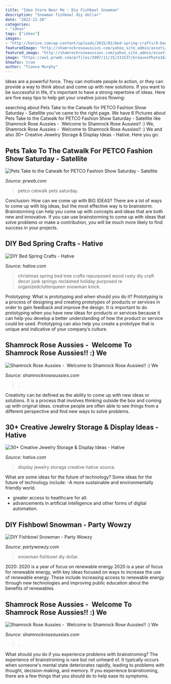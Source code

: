 ```yaml
---
title: "Idea Store Near Me : Diy Fishbowl Snowman"
description: "Snowman fishbowl diy dollar"
date: "2022-12-20"
categories:
- "ideas"
tags: ["ideas"]
images:
- "http://hative.com/wp-content/uploads/2015/02/bed-spring-crafts/9-bed-spring-crafts.jpg"
featuredImage: "http://shamrockroseaussies.com/yahoo_site_admin/assets/images/DSC_0165.153163002_std.JPG"
featured_image: "http://shamrockroseaussies.com/yahoo_site_admin/assets/images/DSC_0792.238210234_std.JPG"
image: "https://ww1.prweb.com/prfiles/2007/11/15/231537/GreavesPhoto162.jpg"
ShowToc: true
author: "Tianna Murphy"
---
```



Ideas are a powerful force. They can motivate people to action, or they can provide a way to think about and come up with new solutions. If you want to be successful in life, it's important to have a strong repertoire of ideas. Here are five easy tips to help get your creative juices flowing: 

	

		
searching about Pets Take to the Catwalk for PETCO Fashion Show Saturday - Satellite you've came to the right page. We have 6 Pictures about Pets Take to the Catwalk for PETCO Fashion Show Saturday - Satellite like Shamrock Rose Aussies - ﻿﻿﻿ Welcome to Shamrock Rose Aussies!! :) We, Shamrock Rose Aussies - ﻿﻿﻿ Welcome to Shamrock Rose Aussies!! :) We and also 30+ Creative Jewelry Storage &amp; Display Ideas - Hative. Here you go:
		
    
## Pets Take To The Catwalk For PETCO Fashion Show Saturday - Satellite

<img loading=lazy src="https://ww1.prweb.com/prfiles/2007/11/15/231537/GreavesPhoto162.jpg" onerror="this.onerror=null;this.src='https://tse4.mm.bing.net/th?id=OIP.eS9Gv2Gi4_ONuE_i0ZRf_wHaKH&amp;pid=15.1';" alt="Pets Take to the Catwalk for PETCO Fashion Show Saturday - Satellite">

_Source: prweb.com_

>petco catwalk pets saturday. 

	

Conclusion: How can we come up with BIG IDEAS?
There are a lot of ways to come up with big ideas, but the most effective way is to brainstorm. Brainstorming can help you come up with concepts and ideas that are both new and innovative. If you can use brainstorming to come up with ideas that solve problems or make a contribution, you will be much more likely to find success in your projects.

    
## DIY Bed Spring Crafts - Hative

<img loading=lazy src="http://hative.com/wp-content/uploads/2015/02/bed-spring-crafts/9-bed-spring-crafts.jpg" onerror="this.onerror=null;this.src='https://tse1.mm.bing.net/th?id=OIP.ap98QPlzFspdoOvz8DgzIgHaKa&amp;pid=15.1';" alt="DIY Bed Spring Crafts - Hative">

_Source: hative.com_

>christmas spring bed tree crafts repurposed wood rusty diy craft decor junk springs reclaimed holiday purposed re organizedclutterqueen snowman knick. 

	

Prototyping: What is prototyping and when should you do it?
Prototyping is a process of designing and creating prototypes of products or services in order to gain feedback and improve the design. It is important to do prototyping when you have new ideas for products or services because it can help you develop a better understanding of how the product or service could be used. Prototyping can also help you create a prototype that is unique and indicative of your company’s culture.

    
## Shamrock Rose Aussies - ﻿﻿﻿ Welcome To Shamrock Rose Aussies!! :) We

<img loading=lazy src="http://shamrockroseaussies.com/yahoo_site_admin/assets/images/DSC_0165.153163002_std.JPG" onerror="this.onerror=null;this.src='https://tse3.mm.bing.net/th?id=OIP.jpm-jpFmesnEshZAwc_AtwHaE0&amp;pid=15.1';" alt="Shamrock Rose Aussies - ﻿﻿﻿ Welcome to Shamrock Rose Aussies!! :) We">

_Source: shamrockroseaussies.com_

>. 

	

Creativity can be defined as the ability to come up with new ideas or solutions. It is a process that involves thinking outside the box and coming up with original ideas. creative people are often able to see things from a different perspective and find new ways to solve problems.

    
## 30+ Creative Jewelry Storage &amp; Display Ideas - Hative

<img loading=lazy src="https://hative.com/wp-content/uploads/2015/01/jewelry-storage-display-ideas/23-jewelry-storage-display-ideas.jpg" onerror="this.onerror=null;this.src='https://tse4.mm.bing.net/th?id=OIP.LPKGC8hr1pSww3KTs6GAxwHaL7&amp;pid=15.1';" alt="30+ Creative Jewelry Storage &amp; Display Ideas - Hative">

_Source: hative.com_

>display jewelry storage creative hative source. 

	

What are some ideas for the future of technology?
Some ideas for the future of technology include: 
-A more sustainable and environmentally friendly world. 
- greater access to healthcare for all. 
- advancements in artificial intelligence and other forms of digital automation.

    
## DIY Fishbowl Snowman - Party Wowzy

<img loading=lazy src="https://partywowzy.com/wp-content/uploads/2019/05/Dollar-Store-Fishbowl-Snowman.jpg" onerror="this.onerror=null;this.src='https://tse4.mm.bing.net/th?id=OIP.xsxL2RFtDp1Lqz7o-6r-DQHaJ4&amp;pid=15.1';" alt="DIY Fishbowl Snowman - Party Wowzy">

_Source: partywowzy.com_

>snowman fishbowl diy dollar. 

	

2020: 2020 is a year of focus on renewable energy
2020 is a year of focus for renewable energy, with key ideas focused on ways to increase the use of renewable energy. These include increasing access to renewable energy through new technologies and improving public education about the benefits of renewables.

    
## Shamrock Rose Aussies - ﻿﻿﻿ Welcome To Shamrock Rose Aussies!! :) We

<img loading=lazy src="http://shamrockroseaussies.com/yahoo_site_admin/assets/images/DSC_0792.238210234_std.JPG" onerror="this.onerror=null;this.src='https://tse2.mm.bing.net/th?id=OIP.vzpXaDohDVq9Wv2W2zJ5vAHaE-&amp;pid=15.1';" alt="Shamrock Rose Aussies - ﻿﻿﻿ Welcome to Shamrock Rose Aussies!! :) We">

_Source: shamrockroseaussies.com_

>. 

	

What should you do if you experience problems with brainstroming?
The experience of brainstroming is rare but not unheard of. It typically occurs when someone's mental state deteriorates rapidly, leading to problems with thought, decision-making, and memory. If you experience brainstroming, there are a few things that you should do to help ease its symptoms.

